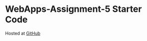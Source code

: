 # WebApps-Assignment-5 Starter Code


Hosted at [GitHub](https://44-563-web-apps-s23.github.io/44563-webapps-s23-assignment5-chandan-vavilala/plants.html)
